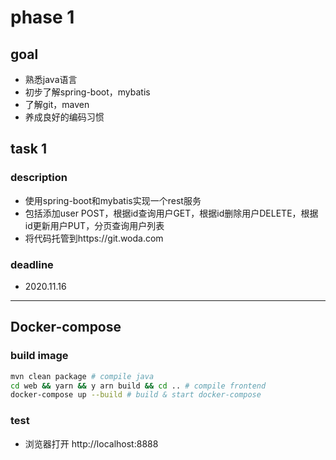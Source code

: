 # phase 1

## goal

- 熟悉java语言
- 初步了解spring-boot，mybatis
- 了解git，maven
- 养成良好的编码习惯

## task 1

### description
- 使用spring-boot和mybatis实现一个rest服务
- 包括添加user POST，根据id查询用户GET，根据id删除用户DELETE，根据id更新用户PUT，分页查询用户列表
- 将代码托管到https://git.woda.com

### deadline
- 2020.11.16

-----

## Docker-compose

### build image

```bash
mvn clean package # compile java
cd web && yarn && y arn build && cd .. # compile frontend
docker-compose up --build # build & start docker-compose
```

### test

- 浏览器打开 http://localhost:8888
